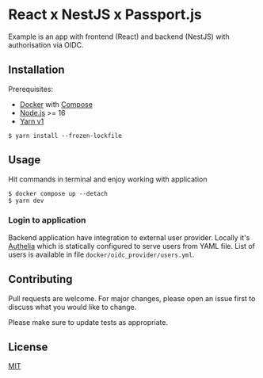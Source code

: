 # React x NestJS x Passport.js

Example is an app with frontend (React) and backend (NestJS) with authorisation via OIDC.

## Installation
Prerequisites:
- [Docker](https://www.docker.com/) with [Compose](https://docs.docker.com/compose/)
- [Node.js](https://nodejs.org/) >= 16
- [Yarn v1](https://classic.yarnpkg.com/)

```shell
$ yarn install --frozen-lockfile
```

## Usage
Hit commands in terminal and enjoy working with application
```shell
$ docker compose up --detach
$ yarn dev
```

### Login to application
Backend application have integration to external user provider. Locally it's [Authelia](https://www.authelia.com/) which is statically configured to serve users from YAML file. List of users is available in file `docker/oidc_provider/users.yml`.

## Contributing
Pull requests are welcome. For major changes, please open an issue first to discuss what you would like to change.

Please make sure to update tests as appropriate.

## License
[MIT](https://choosealicense.com/licenses/mit/)
